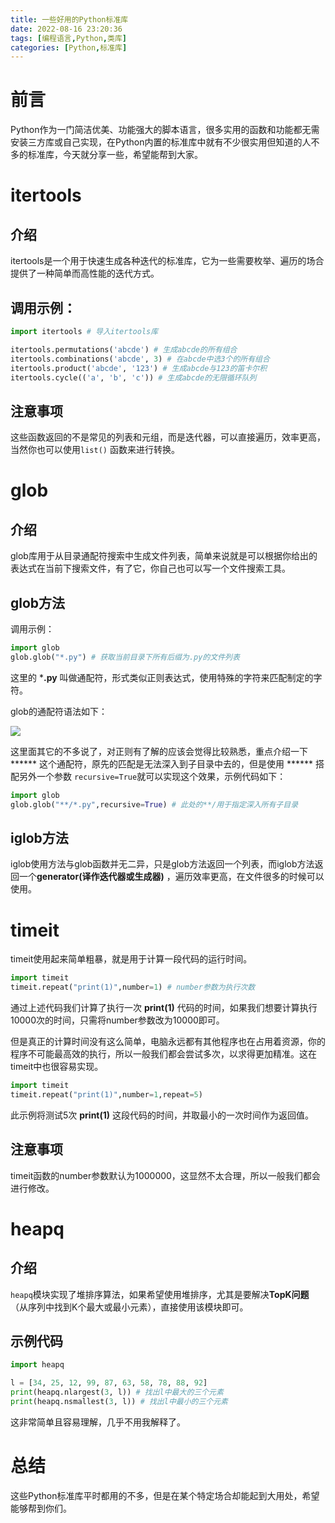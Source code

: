 ```yaml
---
title: 一些好用的Python标准库
date: 2022-08-16 23:20:36
tags: [编程语言,Python,类库]
categories: [Python,标准库]
---
```


# 前言

Python作为一门简洁优美、功能强大的脚本语言，很多实用的函数和功能都无需安装三方库或自己实现，在Python内置的标准库中就有不少很实用但知道的人不多的标准库，今天就分享一些，希望能帮到大家。

# itertools

## 介绍

itertools是一个用于快速生成各种迭代的标准库，它为一些需要枚举、遍历的场合提供了一种简单而高性能的迭代方式。

## 调用示例：

```python
import itertools # 导入itertools库

itertools.permutations('abcde') # 生成abcde的所有组合
itertools.combinations('abcde', 3) # 在abcde中选3个的所有组合
itertools.product('abcde', '123') # 生成abcde与123的笛卡尔积
itertools.cycle(('a', 'b', 'c')) # 生成abcde的无限循环队列


```

## 注意事项

这些函数返回的不是常见的列表和元组，而是迭代器，可以直接遍历，效率更高，当然你也可以使用`list()` 函数来进行转换。

# glob

## 介绍

glob库用于从目录通配符搜索中生成文件列表，简单来说就是可以根据你给出的表达式在当前下搜索文件，有了它，你自己也可以写一个文件搜索工具。

## glob方法

调用示例：

```python
import glob
glob.glob("*.py") # 获取当前目录下所有后缀为.py的文件列表
```

这里的 ***.py** 叫做通配符，形式类似正则表达式，使用特殊的字符来匹配制定的字符。

glob的通配符语法如下：

![](https://jihulab.com/wuyuhangxyz/picturebed/-/raw/main/pictures/2022/08/16_23_39_5_20220816233904.png)

这里面其它的不多说了，对正则有了解的应该会觉得比较熟悉，重点介绍一下 ****** 这个通配符，原先的匹配是无法深入到子目录中去的，但是使用 ****** 搭配另外一个参数 `recursive=True`就可以实现这个效果，示例代码如下：

```python
import glob
glob.glob("**/*.py",recursive=True) # 此处的**/用于指定深入所有子目录
```

## iglob方法

iglob使用方法与glob函数并无二异，只是glob方法返回一个列表，而iglob方法返回一个**generator(译作迭代器或生成器)** ，遍历效率更高，在文件很多的时候可以使用。

# timeit

timeit使用起来简单粗暴，就是用于计算一段代码的运行时间。

```python
import timeit
timeit.repeat("print(1)",number=1) # number参数为执行次数
```

通过上述代码我们计算了执行一次 **print(1)** 代码的时间，如果我们想要计算执行10000次的时间，只需将number参数改为10000即可。

但是真正的计算时间没有这么简单，电脑永远都有其他程序也在占用着资源，你的程序不可能最高效的执行，所以一般我们都会尝试多次，以求得更加精准。这在timeit中也很容易实现。

```python
import timeit
timeit.repeat("print(1)",number=1,repeat=5)
```

此示例将测试5次 **print(1)** 这段代码的时间，并取最小的一次时间作为返回值。

## 注意事项

timeit函数的number参数默认为1000000，这显然不太合理，所以一般我们都会进行修改。

# heapq

## 介绍

`heapq`模块实现了堆排序算法，如果希望使用堆排序，尤其是要解决**TopK问题**（从序列中找到K个最大或最小元素），直接使用该模块即可。

## 示例代码

```python
import heapq

l = [34, 25, 12, 99, 87, 63, 58, 78, 88, 92]
print(heapq.nlargest(3, l)) # 找出l中最大的三个元素
print(heapq.nsmallest(3, l)) # 找出l中最小的三个元素
```

这非常简单且容易理解，几乎不用我解释了。

# 总结

这些Python标准库平时都用的不多，但是在某个特定场合却能起到大用处，希望能够帮到你们。
